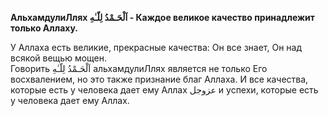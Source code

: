 **АльхамдулиЛлях اَلْحَـمْدُ لِلّـٰهِ - Каждое великое качество принадлежит только Аллаху.**  

У Аллаха есть великие, прекрасные качества: Он все знает, Он над всякой вещью мощен.  
Говорить اَلْحَـمْدُ لِلّـٰهِ альхамдулиЛлях является не только Его восхвалением, но это также
признание благ Аллаха. И все качества, которые есть у человека дает ему
Аллах عزوجل и успехи, которые есть у человека дает ему Аллах.